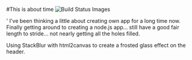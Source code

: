 #This is about time
<img src="https://travis-ci.org/likesjx/mysterious-temple-1477.svg" data-bindattr-52="52" title="Build Status Images">

'
I've been thinking a little about creating
own app for a long time now. Finally getting
around to creating a node.js app... still have
a good fair length to stride... not nearly getting
all the holes filled.


Using StackBlur with html2canvas to create a frosted glass effect on the header.